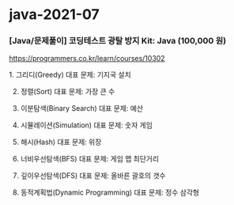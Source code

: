 # java-2021-07

### [Java/문제풀이] 코딩테스트 광탈 방지 Kit: Java (100,000 원)
https://programmers.co.kr/learn/courses/10302

<Contents>
  1. 그리디(Greedy) 대표 문제: 기지국 설치
  
  2. 정렬(Sort) 대표 문제: 가장 큰 수
  
  3. 이분탐색(Binary Search) 대표 문제: 예산    
  
  4. 시뮬레이션(Simulation) 대표 문제: 숫자 게임
  
  5. 해시(Hash) 대표 문제: 위장
  
  6. 너비우선탐색(BFS) 대표 문제: 게임 맵 최단거리
  
  7. 깊이우선탐색(DFS) 대표 문제: 올바른 괄호의 갯수
  
  8. 동적계획법(Dynamic Programming) 대표 문제: 정수 삼각형
